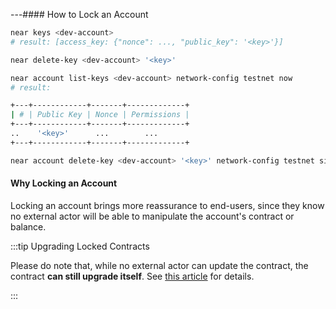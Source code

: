 ---#### How to Lock an Account
<Tabs groupId="cli-tabs">
  <TabItem value="short" label="Short">

  ```bash
  near keys <dev-account>
  # result: [access_key: {"nonce": ..., "public_key": '<key>'}]

  near delete-key <dev-account> '<key>'
  ```
  </TabItem>

  <TabItem value="full" label="Full">

  ```bash
  near account list-keys <dev-account> network-config testnet now
  # result:

  +---+------------+-------+-------------+
  | # | Public Key | Nonce | Permissions |
  +---+------------+-------+-------------+
  ..    '<key>'      ...        ...
  +---+------------+-------+-------------+

  near account delete-key <dev-account> '<key>' network-config testnet sign-with-keychain send
  ```
  </TabItem>
</Tabs>

#### Why Locking an Account

Locking an account brings more reassurance to end-users, since they know no external actor will be able to manipulate the account's
contract or balance.

:::tip Upgrading Locked Contracts

Please do note that, while no external actor can update the contract, the contract **can still upgrade itself**. See [this article](upgrade.md#programmatic-update) for details.

:::
